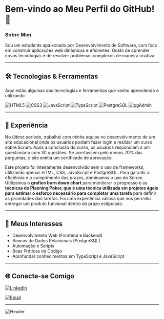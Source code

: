 # Bem-vindo ao Meu Perfil do GitHub! 👋

### Sobre Mim
Sou um estudante apaixonado por Desenvolvimento de Software, com foco em construir aplicações web dinâmicas e eficientes. Gosto de aprender novas tecnologias e de resolver problemas complexos de maneira criativa.

---

## 🛠️ Tecnologias & Ferramentas
Aqui estão algumas das tecnologias e ferramentas que venho aprendendo e utilizando:

![HTML5](https://img.shields.io/badge/HTML5-E34F26?style=for-the-badge&logo=html5&logoColor=white)
![CSS3](https://img.shields.io/badge/CSS3-1572B6?style=for-the-badge&logo=css3&logoColor=white)
![JavaScript](https://img.shields.io/badge/JavaScript-F7DF1E?style=for-the-badge&logo=javascript&logoColor=black)
![TypeScript](https://img.shields.io/badge/TypeScript-3178C6?style=for-the-badge&logo=typescript&logoColor=white)
![PostgreSQL](https://img.shields.io/badge/PostgreSQL-336791?style=for-the-badge&logo=postgresql&logoColor=white)
![pgAdmin](https://img.shields.io/badge/pgAdmin-008bb9?style=for-the-badge&logo=postgresql&logoColor=white)

---

## 💼 Experiência

No último período, trabalhei com minha equipe no desenvolvimento de um site educacional onde os usuários podiam fazer login e realizar um curso sobre Scrum. Após a conclusão do curso, os usuários respondiam a um questionário com 30 questões. Se acertassem pelo menos 70% das perguntas, o site emitia um certificado de aprovação.

Este projeto foi inteiramente desenvolvido sem o uso de frameworks, utilizando apenas HTML, CSS, JavaScript e PostgreSQL. Para garantir a eficiência e o cumprimento dos prazos, dominamos o uso do Scrum. Utilizamos o **grafico burn down chart** para monitorar o progresso e as **técnicas de Planning Poker, que é uma técnica utilizada em projetos ágeis para estimar o esforço necessário para completar uma tarefa** para definir as prioridades das tarefas. Foi uma experiência valiosa que nos permitiu entregar um produto funcional dentro do prazo estipulado.

---

## 💬 Meus Interesses
- Desenvolvimento Web (Frontend e Backend)
- Bancos de Dados Relacionais (PostgreSQL)
- Automação e Scripts
- Boas Práticas de Código
- Aprofundar conhecimentos em TypeScript e JavaScript

---

## 🌐 Conecte-se Comigo
[![LinkedIn](https://img.shields.io/badge/LinkedIn-0077B5?style=for-the-badge&logo=linkedin&logoColor=white)](https://www.linkedin.com/in/gabriellimacavalcante)



[![Email](https://img.shields.io/badge/Email-EA4335?style=for-the-badge&logo=gmail&logoColor=white)](mailto:gabriellimacavalcantedesouza@gmail.com)

---

![Header](https://capsule-render.vercel.app/api?type=rect&color=FFB74D&height=50&section=header&text=Meu%20Perfil%20GitHub&fontSize=20&fontColor=FFFFFF)
